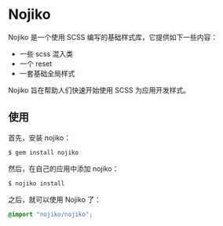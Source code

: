 Nojiko
=======

Nojiko 是一个使用 SCSS 编写的基础样式库，它提供如下一些内容：

- 一些 scss 混入类
- 一个 reset
- 一套基础全局样式

Nojiko 旨在帮助人们快速开始使用 SCSS 为应用开发样式。

## 使用

首先，安装 nojiko：

```bash
$ gem install nojiko
```

然后，在自己的应用中添加 nojiko：

```bash
$ nojiko install
```

之后，就可以使用 Nojiko 了：

```scss
@import "nojiko/nojiko";
```
